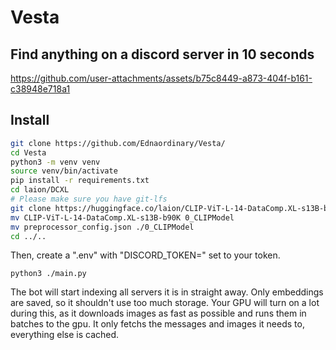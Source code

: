 # Vesta

## Find anything on a discord server in 10 seconds



https://github.com/user-attachments/assets/b75c8449-a873-404f-b161-c38948e718a1



## Install

```sh
git clone https://github.com/Ednaordinary/Vesta/
cd Vesta
python3 -m venv venv
source venv/bin/activate
pip install -r requirements.txt
cd laion/DCXL
# Please make sure you have git-lfs
git clone https://huggingface.co/laion/CLIP-ViT-L-14-DataComp.XL-s13B-b90K
mv CLIP-ViT-L-14-DataComp.XL-s13B-b90K 0_CLIPModel
mv preprocessor_config.json ./0_CLIPModel
cd ../..
```

Then, create a ".env" with "DISCORD_TOKEN=" set to your token.

`python3 ./main.py`

The bot will start indexing all servers it is in straight away. Only embeddings are saved, so it shouldn't use too much storage. Your GPU will turn on a lot during this, as it downloads images as fast as possible and runs them in batches to the gpu. It only fetchs the messages and images it needs to, everything else is cached.
